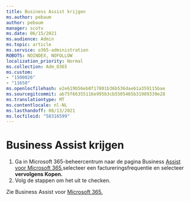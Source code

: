 ```yaml
---
title: Business Assist krijgen
ms.author: pebaum
author: pebaum
manager: scotv
ms.date: 06/15/2021
ms.audience: Admin
ms.topic: article
ms.service: o365-administration
ROBOTS: NOINDEX, NOFOLLOW
localization_priority: Normal
ms.collection: Adm_O365
ms.custom:
- "1500026"
- "11658"
ms.openlocfilehash: e2e619b56eb8f17801b36b536dae61a359115bae
ms.sourcegitcommit: ab75f66355116e995b3cb5505465b31989339e28
ms.translationtype: MT
ms.contentlocale: nl-NL
ms.lasthandoff: 08/13/2021
ms.locfileid: "58316599"
---
```

# <a name="get-business-assist"></a>Business Assist krijgen

1. Ga in Microsoft 365-beheercentrum naar de pagina Business [Assist voor Microsoft 365,](https://go.microsoft.com/fwlink/p/?linkid=2158423)selecteer een factureringsfrequentie en selecteer **vervolgens Kopen.**
2. Volg de stappen om het uit te checken.

Zie Business Assist voor [Microsoft 365.](https://docs.microsoft.com/microsoft-365/admin/misc/business-assist)